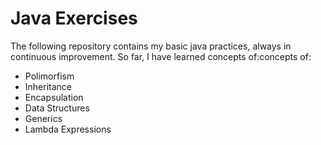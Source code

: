 # Java Exercises

The following repository contains my basic java practices, always in continuous improvement. So far, I have learned concepts of:concepts of:
- Polimorfism
- Inheritance
- Encapsulation
- Data Structures
- Generics
- Lambda Expressions